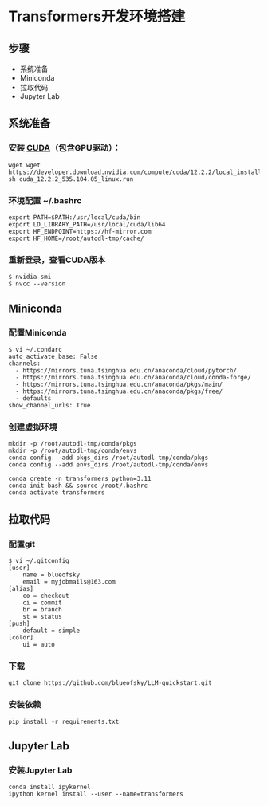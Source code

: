 # Transformers开发环境搭建
## 步骤
- 系统准备
- Miniconda
- 拉取代码
- Jupyter Lab

## 系统准备

### 安装 [CUDA](https://developer.nvidia.com/cuda-toolkit-archive)（包含GPU驱动）：

```shell
wget wget https://developer.download.nvidia.com/compute/cuda/12.2.2/local_installers/cuda_12.2.2_535.104.05_linux.run
sh cuda_12.2.2_535.104.05_linux.run

```
### 环境配置 ~/.bashrc
```shell
export PATH=$PATH:/usr/local/cuda/bin
export LD_LIBRARY_PATH=/usr/local/cuda/lib64
export HF_ENDPOINT=https://hf-mirror.com
export HF_HOME=/root/autodl-tmp/cache/
```
### 重新登录，查看CUDA版本
```shell
$ nvidia-smi
$ nvcc --version
```

## Miniconda

### 配置Miniconda

```shell
$ vi ~/.condarc
auto_activate_base: False
channels:
  - https://mirrors.tuna.tsinghua.edu.cn/anaconda/cloud/pytorch/
  - https://mirrors.tuna.tsinghua.edu.cn/anaconda/cloud/conda-forge/
  - https://mirrors.tuna.tsinghua.edu.cn/anaconda/pkgs/main/
  - https://mirrors.tuna.tsinghua.edu.cn/anaconda/pkgs/free/
  - defaults
show_channel_urls: True
```

### 创建虚拟环境
```shell
mkdir -p /root/autodl-tmp/conda/pkgs
mkdir -p /root/autodl-tmp/conda/envs
conda config --add pkgs_dirs /root/autodl-tmp/conda/pkgs
conda config --add envs_dirs /root/autodl-tmp/conda/envs

conda create -n transformers python=3.11
conda init bash && source /root/.bashrc
conda activate transformers
```

## 拉取代码

### 配置git

```shell
$ vi ~/.gitconfig
[user]
	name = blueofsky
    email = myjobmails@163.com    
[alias]
	co = checkout
	ci = commit
	br = branch
	st = status
[push]
    default = simple
[color]
    ui = auto
```

### 下载
```shell
git clone https://github.com/blueofsky/LLM-quickstart.git
```
### 安装依赖
```shell
pip install -r requirements.txt
```

## Jupyter Lab
### 安装Jupyter Lab

```shell
conda install ipykernel
ipython kernel install --user --name=transformers
```



